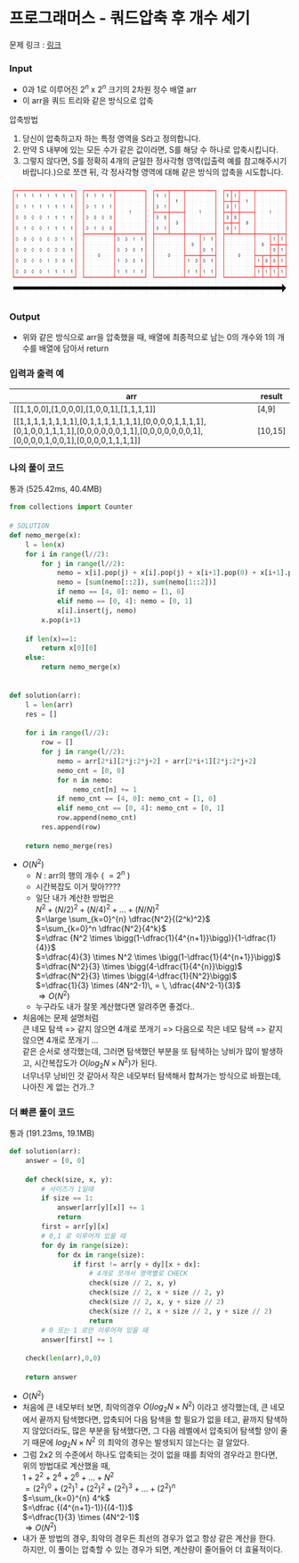 # 프로그래머스 - 쿼드압축 후 개수 세기

문제 링크 : [링크](https://school.programmers.co.kr/learn/courses/30/lessons/68936)<br>


### **Input**
- 0과 1로 이루어진 $2^n$ x $2^n$ 크기의 2차원 정수 배열 arr
- 이 arr을 쿼드 트리와 같은 방식으로 압축

압축방법
1. 당신이 압축하고자 하는 특정 영역을 S라고 정의합니다.
2. 만약 S 내부에 있는 모든 수가 같은 값이라면, S를 해당 수 하나로 압축시킵니다.
3. 그렇지 않다면, S를 정확히 4개의 균일한 정사각형 영역(입출력 예를 참고해주시기 바랍니다.)으로 쪼갠 뒤, 각 정사각형 영역에 대해 같은 방식의 압축을 시도합니다.

<img src=".\image\쿼드압축.png" height='200x'><br>

### **Output**
- 위와 같은 방식으로 arr을 압축했을 때, 배열에 최종적으로 남는 0의 개수와 1의 개수를 배열에 담아서 return

### **입력과 출력 예**
| arr | result |
|---|--------|
| [[1,1,0,0],[1,0,0,0],[1,0,0,1],[1,1,1,1]]	 | [4,9] |
| [[1,1,1,1,1,1,1,1],[0,1,1,1,1,1,1,1],[0,0,0,0,1,1,1,1],[0,1,0,0,1,1,1,1],[0,0,0,0,0,0,1,1],[0,0,0,0,0,0,0,1],[0,0,0,0,1,0,0,1],[0,0,0,0,1,1,1,1]]	 | [10,15] |


### **나의 풀이 코드**
통과 (525.42ms, 40.4MB)
```python
from collections import Counter

# SOLUTION
def nemo_merge(x):
    l = len(x)
    for i in range(l//2):
        for j in range(l//2):
            nemo = x[i].pop(j) + x[i].pop(j) + x[i+1].pop(0) + x[i+1].pop(0)
            nemo = [sum(nemo[::2]), sum(nemo[1::2])]
            if nemo == [4, 0]: nemo = [1, 0]
            elif nemo == [0, 4]: nemo = [0, 1]
            x[i].insert(j, nemo)
        x.pop(i+1)
        
    if len(x)==1:
        return x[0][0]
    else:
        return nemo_merge(x)
            

def solution(arr):
    l = len(arr)
    res = []
    
    for i in range(l//2):
        row = []
        for j in range(l//2):
            nemo = arr[2*i][2*j:2*j+2] + arr[2*i+1][2*j:2*j+2]
            nemo_cnt = [0, 0]
            for n in nemo:
                nemo_cnt[n] += 1
            if nemo_cnt == [4, 0]: nemo_cnt = [1, 0]
            elif nemo_cnt == [0, 4]: nemo_cnt = [0, 1]
            row.append(nemo_cnt)
        res.append(row)
    
    return nemo_merge(res)
```
- $O(N^2)$<br>
  - $N$ : arr의 행의 개수 ( $=2^n$ )
  - 시간복잡도 이거 맞아???? 
  - 일단 내가 계산한 방법은\
$N^2 + (N/2)^2 + (N/4)^2 + \dots + (N/N)^2$\
$=\large \sum_{k=0}^{n} \dfrac{N^2}{(2^k)^2}$\
$=\sum_{k=0}^n \dfrac{N^2}{4^k}$\
$=\dfrac {N^2 \times \bigg(1-\dfrac{1}{4^{n+1}}\bigg)}{1-\dfrac{1}{4}}$\
$=\dfrac{4}{3} \times N^2 \times \bigg(1-\dfrac{1}{4^{n+1}}\bigg)$\
$=\dfrac{N^2}{3} \times \bigg(4-\dfrac{1}{4^{n}}\bigg)$\
$=\dfrac{N^2}{3} \times \bigg(4-\dfrac{1}{N^2}\bigg)$\
$=\dfrac{1}{3} \times (4N^2-1)\, = \, \dfrac{4N^2-1}{3}$\
$\Rightarrow O(N^2)$
  - 누구라도 내가 잘못 계산했다면 알려주면 좋겠다..
- 처음에는 문제 설명처럼 \
큰 네모 탐색 => 같지 않으면 4개로 쪼개기 => 다음으로 작은 네모 탐색 => 같지 않으면 4개로 쪼개기 ...\
같은 순서로 생각했는데, 그러면 탐색했던 부분을 또 탐색하는 낭비가 많이 발생하고, 시간복잡도가 $O(log_2N\times N^2)$가 된다.\
너무너무 낭비인 것 같아서 작은 네모부터 탐색해서 합쳐가는 방식으로 바꿨는데, 나아진 게 없는 건가..? 


### **더 빠른 풀이 코드**
통과 (191.23ms, 19.1MB)
```python
def solution(arr):
    answer = [0, 0]

    def check(size, x, y):
        # 사이즈가 1일때 
        if size == 1:
            answer[arr[y][x]] += 1
            return
        first = arr[y][x]
        # 0,1 로 이루어져 있을 때
        for dy in range(size):
            for dx in range(size):
                if first != arr[y + dy][x + dx]:
                    # 4개로 쪼개서 영역별로 CHECK
                    check(size // 2, x, y)
                    check(size // 2, x + size // 2, y)
                    check(size // 2, x, y + size // 2)
                    check(size // 2, x + size // 2, y + size // 2)
                    return
        # 0 또는 1 로만 이루어져 있을 때
        answer[first] += 1

    check(len(arr),0,0)

    return answer
```
- $O(N^2)$<br>
- 처음에 큰 네모부터 보면, 최악의경우 $O(log_2N\times N^2)$ 이라고 생각했는데, 큰 네모에서 끝까지 탐색했다면, 압축되어 다음 탐색을 할 필요가 없을 테고, 끝까지 탐색하지 않았더라도, 많은 부분을 탐색했다면, 그 다음 레벨에서 압축되어 탐색할 양이 줄기 때문에 $log_2N\times N^2$ 의 최악의 경우는 발생되지 않는다는 걸 알았다. 
- 그럼 2x2 의 수준에서 하나도 압축되는 것이 없을 때를 최악의 경우라고 한다면,\
위의 방법대로 계산했을 때,\
$1 + 2^2 + 2^4 + 2^6 + \dots + N^2$\
$=(2^2)^0 + (2^2)^1 + (2^2)^2 + (2^2)^3 + \dots + (2^2)^n$\
$=\sum_{k=0}^{n} 4^k$\
$=\dfrac {(4^{n+1}-1)}{(4-1)}$\
$=\dfrac{1}{3} \times (4N^2-1)$\
$\Rightarrow O(N^2)$
- 내가 푼 방법의 경우, 최악의 경우든 최선의 경우가 없고 항상 같은 계산을 한다.\
하지만, 이 풀이는 압축할 수 있는 경우가 되면, 계산량이 줄어들어 더 효율적이다. 